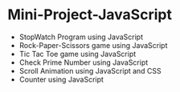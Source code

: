 # Mini-Project-JavaScript
- StopWatch Program using JavaScript
- Rock-Paper-Scissors game using JavaScript
- Tic Tac Toe game using JavaScript
- Check Prime Number using JavaScript
- Scroll Animation using JavaScript and CSS
- Counter using JavaScript

